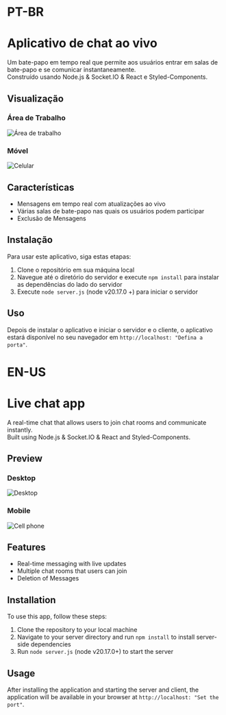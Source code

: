 <h1>PT-BR</h1> 

# Aplicativo de chat ao vivo

Um bate-papo em tempo real que permite aos usuários entrar em salas de bate-papo e se comunicar instantaneamente.
<br>
Construído usando Node.js & Socket.IO & React e Styled-Components.

## Visualização

### Área de Trabalho

![Área de trabalho](https://imgur.com/a/dB6w0Ft)

### Móvel

![Celular]()

## Características
- Mensagens em tempo real com atualizações ao vivo
- Várias salas de bate-papo nas quais os usuários podem participar
- Exclusão de Mensagens

## Instalação

Para usar este aplicativo, siga estas etapas:

1. Clone o repositório em sua máquina local
2. Navegue até o diretório do servidor e execute `npm install` para instalar as dependências do lado do servidor
3. Execute `node server.js` (node ​​v20.17.0 +) para iniciar o servidor

## Uso

Depois de instalar o aplicativo e iniciar o servidor e o cliente, o aplicativo estará disponível no seu navegador em `http://localhost: "Defina a porta"`.


<H1>EN-US</H1>

# Live chat app

A real-time chat that allows users to join chat rooms and communicate instantly.
<br>
Built using Node.js & Socket.IO & React and Styled-Components.

## Preview

### Desktop

![Desktop](https://imgur.com/a/dB6w0Ft)

### Mobile

![Cell phone]()

## Features
- Real-time messaging with live updates
- Multiple chat rooms that users can join
- Deletion of Messages

## Installation

To use this app, follow these steps:

1. Clone the repository to your local machine
2. Navigate to your server directory and run `npm install` to install server-side dependencies
3. Run `node server.js` (node ​​v20.17.0+) to start the server

## Usage

After installing the application and starting the server and client, the application will be available in your browser at `http://localhost: "Set the port"`.


